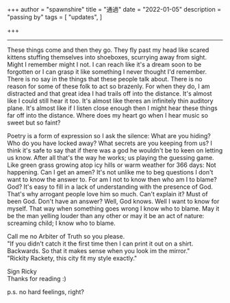 +++
author = "spawnshire"
title = "通過"
date = "2022-01-05"
description = "passing by"
tags = [
    "updates",
    ]
    
+++
***
These things come and then they go. They fly past my head like scared kittens stuffing themselves into shoeboxes, scurrying away from sight. Might I remember might I not. I can reach like it's a dream soon to be forgotten or I can grasp it like something I never thought I'd remember. There is no say in the things that these people talk about. There is no reason for some of these folk to act so brazenly. For when they do, I am distracted and that great idea I had trails off into the distance. It's almost like I could still hear it too. It's almost like theres an infinitely thin auditory plane. It's almost like if I listen close enough then I might hear these things far off into the distance. Where does my heart go when I hear music so sweet but so faint?
  
Poetry is a form of expression so I ask the silence: What are you hiding? Who do you have locked away? What secrets are you keeping from us? I think it's safe to say that if there was a god he wouldn't be to keen on letting us know. After all that's the way he works; us playing the guessing game. Like green grass growing atop icy hills or warm weather for 366 days: Not happening. Can I get an amen? It's not unlike me to beg questions I don't want to know the answer to. For am I not to know then who am I to blame? God? It's easy to fill in a lack of understanding with the presence of God. That's why arrogant people love him so much. Can't explain it? Must of been God. Don't have an answer? Well, God knows. Well I want to know for myself. That way when something goes wrong I know who to blame. May it be the man yelling louder than any other or may it be an act of nature: screaming child; I know who to blame.
  
Call me no Arbiter of Truth so you please.  
"If you didn't catch it the first time then I can print it out on a shirt. Backwards. So that it makes sense when you look im the mirror."  
"Rickity Rackety, this city fit my style exactly."
  
Sign Ricky  
Thanks for reading :)  
  
p.s. no hard feelings, right?

